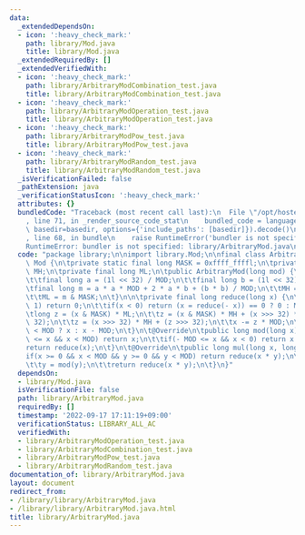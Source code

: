 ```yaml
---
data:
  _extendedDependsOn:
  - icon: ':heavy_check_mark:'
    path: library/Mod.java
    title: library/Mod.java
  _extendedRequiredBy: []
  _extendedVerifiedWith:
  - icon: ':heavy_check_mark:'
    path: library/ArbitraryModCombination_test.java
    title: library/ArbitraryModCombination_test.java
  - icon: ':heavy_check_mark:'
    path: library/ArbitraryModOperation_test.java
    title: library/ArbitraryModOperation_test.java
  - icon: ':heavy_check_mark:'
    path: library/ArbitraryModPow_test.java
    title: library/ArbitraryModPow_test.java
  - icon: ':heavy_check_mark:'
    path: library/ArbitraryModRandom_test.java
    title: library/ArbitraryModRandom_test.java
  _isVerificationFailed: false
  _pathExtension: java
  _verificationStatusIcon: ':heavy_check_mark:'
  attributes: {}
  bundledCode: "Traceback (most recent call last):\n  File \"/opt/hostedtoolcache/Python/3.10.6/x64/lib/python3.10/site-packages/onlinejudge_verify/documentation/build.py\"\
    , line 71, in _render_source_code_stat\n    bundled_code = language.bundle(stat.path,\
    \ basedir=basedir, options={'include_paths': [basedir]}).decode()\n  File \"/opt/hostedtoolcache/Python/3.10.6/x64/lib/python3.10/site-packages/onlinejudge_verify/languages/user_defined.py\"\
    , line 68, in bundle\n    raise RuntimeError('bundler is not specified: {}'.format(str(path)))\n\
    RuntimeError: bundler is not specified: library/ArbitraryMod.java\n"
  code: "package library;\n\nimport library.Mod;\n\nfinal class ArbitraryMod extends\
    \ Mod {\n\tprivate static final long MASK = 0xffff_ffffl;\n\tprivate final long\
    \ MH;\n\tprivate final long ML;\n\tpublic ArbitraryMod(long mod) {\n\t\tsuper(mod);\n\
    \t\tfinal long a = (1l << 32) / MOD;\n\t\tfinal long b = (1l << 32) % MOD;\n\t\
    \tfinal long m = a * a * MOD + 2 * a * b + (b * b) / MOD;\n\t\tMH = m >>> 32;\n\
    \t\tML = m & MASK;\n\t}\n\n\tprivate final long reduce(long x) {\n\t\tif(MOD ==\
    \ 1) return 0;\n\t\tif(x < 0) return (x = reduce(- x)) == 0 ? 0 : MOD - x;\n\t\
    \tlong z = (x & MASK) * ML;\n\t\tz = (x & MASK) * MH + (x >>> 32) * ML + (z >>>\
    \ 32);\n\t\tz = (x >>> 32) * MH + (z >>> 32);\n\t\tx -= z * MOD;\n\t\treturn x\
    \ < MOD ? x : x - MOD;\n\t}\n\t@Override\n\tpublic long mod(long x) {\n\t\tif(0\
    \ <= x && x < MOD) return x;\n\t\tif(- MOD <= x && x < 0) return x + MOD;\n\t\t\
    return reduce(x);\n\t}\n\t@Override\n\tpublic long mul(long x, long y) {\n\t\t\
    if(x >= 0 && x < MOD && y >= 0 && y < MOD) return reduce(x * y);\n\t\tx = mod(x);\n\
    \t\ty = mod(y);\n\t\treturn reduce(x * y);\n\t}\n}"
  dependsOn:
  - library/Mod.java
  isVerificationFile: false
  path: library/ArbitraryMod.java
  requiredBy: []
  timestamp: '2022-09-17 17:11:19+09:00'
  verificationStatus: LIBRARY_ALL_AC
  verifiedWith:
  - library/ArbitraryModOperation_test.java
  - library/ArbitraryModCombination_test.java
  - library/ArbitraryModPow_test.java
  - library/ArbitraryModRandom_test.java
documentation_of: library/ArbitraryMod.java
layout: document
redirect_from:
- /library/library/ArbitraryMod.java
- /library/library/ArbitraryMod.java.html
title: library/ArbitraryMod.java
---
```


